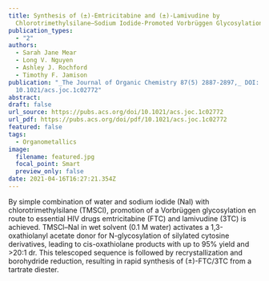 ```yaml
---
title: Synthesis of (±)-Emtricitabine and (±)-Lamivudine by
  Chlorotrimethylsilane–Sodium Iodide-Promoted Vorbrüggen Glycosylation
publication_types:
  - "2"
authors:
  - Sarah Jane Mear
  - Long V. Nguyen
  - Ashley J. Rochford
  - Timothy F. Jamison
publication: "_The Journal of Organic Chemistry 87(5) 2887-2897,_ DOI:
  10.1021/acs.joc.1c02772"
abstract: 
draft: false
url_source: https://pubs.acs.org/doi/10.1021/acs.joc.1c02772
url_pdf: https://pubs.acs.org/doi/pdf/10.1021/acs.joc.1c02772
featured: false
tags:
  - Organometallics
image:
  filename: featured.jpg
  focal_point: Smart
  preview_only: false
date: 2021-04-16T16:27:21.354Z
---
```

By simple combination of water and sodium iodide (NaI) with chlorotrimethylsilane (TMSCl), promotion of a Vorbrüggen glycosylation en route to essential HIV drugs emtricitabine (FTC) and lamivudine (3TC) is achieved. 
  TMSCl–NaI in wet solvent (0.1 M water) activates a 1,3-oxathiolanyl acetate donor for N-glycosylation of silylated cytosine derivatives, leading to cis-oxathiolane products with up to 95% yield and >20:1 dr. This telescoped sequence is followed by recrystallization and borohydride reduction, resulting in rapid synthesis of (±)-FTC/3TC from a tartrate diester.
